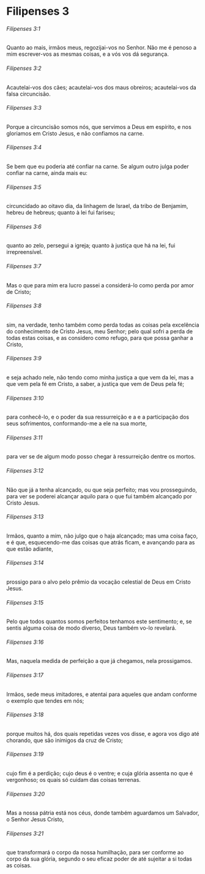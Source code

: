# Filipenses 3

###### Filipenses 3:1

Quanto ao mais, irmãos meus, regozijai-vos no Senhor. Não me é penoso a mim escrever-vos as mesmas coisas, e a vós vos dá segurança.

###### Filipenses 3:2

Acautelai-vos dos cães; acautelai-vos dos maus obreiros; acautelai-vos da falsa circuncisão.

###### Filipenses 3:3

Porque a circuncisão somos nós, que servimos a Deus em espírito, e nos gloriamos em Cristo Jesus, e não confiamos na carne.

###### Filipenses 3:4

Se bem que eu poderia até confiar na carne. Se algum outro julga poder confiar na carne, ainda mais eu:

###### Filipenses 3:5

circuncidado ao oitavo dia, da linhagem de Israel, da tribo de Benjamim, hebreu de hebreus; quanto à lei fui fariseu;

###### Filipenses 3:6

quanto ao zelo, persegui a igreja; quanto à justiça que há na lei, fui irrepreensível.

###### Filipenses 3:7

Mas o que para mim era lucro passei a considerá-lo como perda por amor de Cristo;

###### Filipenses 3:8

sim, na verdade, tenho também como perda todas as coisas pela excelência do conhecimento de Cristo Jesus, meu Senhor; pelo qual sofri a perda de todas estas coisas, e as considero como refugo, para que possa ganhar a Cristo,

###### Filipenses 3:9

e seja achado nele, não tendo como minha justiça a que vem da lei, mas a que vem pela fé em Cristo, a saber, a justiça que vem de Deus pela fé;

###### Filipenses 3:10

para conhecê-lo, e o poder da sua ressurreição e a e a participação dos seus sofrimentos, conformando-me a ele na sua morte,

###### Filipenses 3:11

para ver se de algum modo posso chegar à ressurreição dentre os mortos.

###### Filipenses 3:12

Não que já a tenha alcançado, ou que seja perfeito; mas vou prosseguindo, para ver se poderei alcançar aquilo para o que fui também alcançado por Cristo Jesus.

###### Filipenses 3:13

Irmãos, quanto a mim, não julgo que o haja alcançado; mas uma coisa faço, e é que, esquecendo-me das coisas que atrás ficam, e avançando para as que estão adiante,

###### Filipenses 3:14

prossigo para o alvo pelo prêmio da vocação celestial de Deus em Cristo Jesus.

###### Filipenses 3:15

Pelo que todos quantos somos perfeitos tenhamos este sentimento; e, se sentis alguma coisa de modo diverso, Deus também vo-lo revelará.

###### Filipenses 3:16

Mas, naquela medida de perfeição a que já chegamos, nela prossigamos.

###### Filipenses 3:17

Irmãos, sede meus imitadores, e atentai para aqueles que andam conforme o exemplo que tendes em nós;

###### Filipenses 3:18

porque muitos há, dos quais repetidas vezes vos disse, e agora vos digo até chorando, que são inimigos da cruz de Cristo;

###### Filipenses 3:19

cujo fim é a perdição; cujo deus é o ventre; e cuja glória assenta no que é vergonhoso; os quais só cuidam das coisas terrenas.

###### Filipenses 3:20

Mas a nossa pátria está nos céus, donde também aguardamos um Salvador, o Senhor Jesus Cristo,

###### Filipenses 3:21

que transformará o corpo da nossa humilhação, para ser conforme ao corpo da sua glória, segundo o seu eficaz poder de até sujeitar a si todas as coisas.


